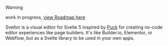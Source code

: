 > [!WARNING]
> work in progress, [view Roadmap here](https://github.com/dotnize/sveltor/issues/1)

Sveltor is a visual editor for Svelte 5 inspired by [Puck](https://puckeditor.com) for creating no-code editor experiences like page builders. It's like Builder.io, Elementor, or Webflow, but as a Svelte library to be used in your own apps.
